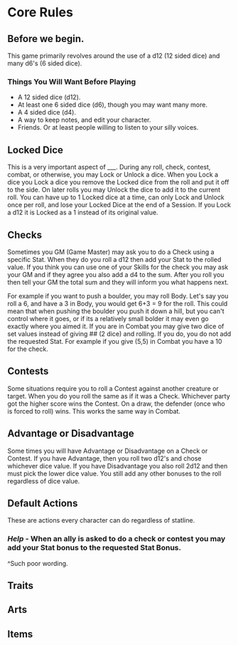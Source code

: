 # Core Rules


## Before we begin.

This game primarily revolves around the use of a d12 (12 sided dice) and many d6's (6 sided dice).

### Things You Will Want Before Playing

- A 12 sided dice (d12).
- At least one 6 sided dice (d6), though you may want many more.
- A 4 sided dice (d4).
- A way to keep notes, and edit your character.
- Friends. Or at least people willing to listen to your silly voices.



## Locked Dice

This is a very important aspect of ___. During any roll, check, contest, combat, or otherwise, you may Lock or Unlock a dice. When you Lock a dice you Lock a dice you remove the Locked dice from the roll and put it off to the side. On later rolls you may Unlock the dice to add it to the current roll. You can have up to 1 Locked dice at a time, can only Lock and Unlock once per roll, and lose your Locked Dice at the end of a Session. If you Lock a d12 it is Locked as a 1 instead of its original value.



## Checks

Sometimes you GM (Game Master) may ask you to do a Check using a specific Stat. When they do you roll a d12 then add your Stat to the rolled value. If you think you can use one of your Skills for the check you may ask your GM and if they agree you also add a d4 to the sum. After you roll you then tell your GM the total sum and they will inform you what happens next.

For example if you want to push a boulder, you may roll Body. Let's say you roll a 6, and have a 3 in Body, you would get 6+3 = 9 for the roll. This could mean that when pushing the boulder you push it down a hill, but you can't control where it goes, or if its a relatively small bolder it may even go exactly where you aimed it.
If you are in Combat you may give two dice of set values instead of giving ## (2 dice) and rolling. If you do, you do not add the requested Stat. For example if you give (5,5) in Combat you have a 10 for the check.



## Contests

Some situations require you to roll a Contest against another creature or target. When you do you roll the same as if it was a Check. Whichever party got the higher score wins the Contest. On a draw, the defender (once who is forced to roll) wins.
This works the same way in Combat.



## Advantage or Disadvantage

Some times you will have Advantage or Disadvantage on a Check or Contest. If you have Advantage, then you roll two d12's and chose whichever dice value. If you have Disadvantage you also roll 2d12 and then must pick the lower dice value. You still add any other bonuses to the roll regardless of dice value.


## Default Actions

These are actions every character can do regardless of statline.

### ***Help*** - When an ally is asked to do a check or contest you may add your Stat bonus to the requested Stat Bonus.
^Such poor wording.

## Traits

## Arts

## Items
